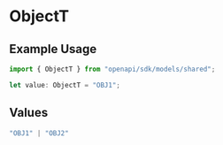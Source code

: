 # ObjectT

## Example Usage

```typescript
import { ObjectT } from "openapi/sdk/models/shared";

let value: ObjectT = "OBJ1";
```

## Values

```typescript
"OBJ1" | "OBJ2"
```